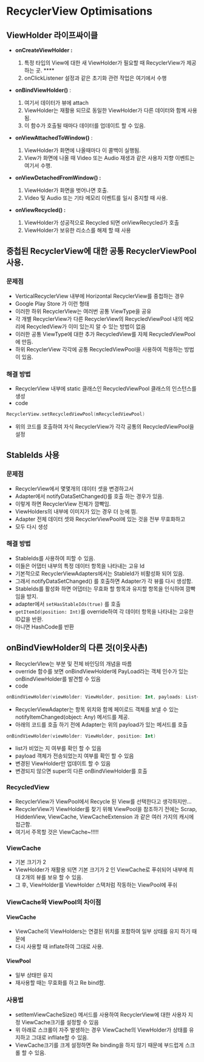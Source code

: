 # RecyclerView Optimisations

## ViewHolder 라이프싸이클

- **onCreateViewHolder :**
    1. 특정 타입의 View에 대한 새 ViewHolder가 필요할 때 RecyclerView가 제공하는 곳. ****
    2. onClickListener 설정과 같은 초기화 관련 작업은 여기에서 수행
    
- **onBindViewHolder()** :
    1. 여기서 데이터가 뷰에 attach
    2. ViewHolder는 재활용 되므로 동일한 ViewHolder가 다른 데이터와 함께 사용됨.
    3. 이 함수가 호출될 때마다 데이터를 업데이트 할 수 있음.

- **onViewAttachedToWindow()** :
    1. ViewHolder가 화면에 나올때마다 이 콜백이 실행됨.
    2. View가 화면에 나올 때 Video 또는 Audio 재생과 같은 사용자 지향 이벤트는 여기서 수행.

- **onViewDetachedFromWindow() :**
    1. ViewHolder가 화면을 벗어나면 호출.
    2. Video 및 Audio 또는 기타 메모리 이벤트를 일시 중지할 때 사용.

- **onViewRecycled() :**
    1. ViewHolder가 성공적으로 Recycled 되면 onViewRecycled가 호출
    2. ViewHolder가 보유한 리소스를 해제 할 때 사용

## 중첩된 RecyclerView에 대한 공통 RecyclerViewPool 사용.

### 문제점

- VerticalRecyclerView 내부에 Horizontal RecyclerView를 중첩하는 경우
- Google Play Store 가 이런 형태
- 이러한 하위 RecyclerVIew는 여러번 공통 ViewType을 공유
- 각 개별 RecyclerView가 다른 RecyclerView의 RecycledViewPool 내의 메모리에 RecycledView가 이미 있는지 알 수 있는 방법이 없음
- 이러한 공통 ViewType에 대한 추가 RecycledView를 자체 RecycledViewPool에 만듬.
- 하위 RecyclerView 각각에 공통 RecycledViewPool을 사용하여 적용하는 방법이 있음.

### 해결 방법

- RecyclerView 내부에 static 클래스인 RecycledViewPool 클래스의 인스턴스를 생성
- code

```kotlin
RecyclerView.setRecycledViewPool(mRecycledViewPool)
```

- 위의 코드를 호출하여 자식 RecyclerView가 각각 공통의 RecycledViewPool을 설정

## StableIds 사용

### 문제점

- RecyclerView에서 몇몇개의 데이터 셋을 변경하고서
- Adapter에서 notifyDataSetChanged()를 호출 하는 경우가 있음.
- 이렇게 하면 RecyclerView 전체가 깜빡임.
- ViewHolders의 내부에 이미지가 있는 경우 더 눈에 띔.
- Adapter 전체 데이터 셋와 RecyclerViewPool에 있는 것을 전부 무효화하고
- 모두 다시 생성

### 해결 방법

- StableIds를 사용하여 피할 수 있음.
- 이들은 어댑터 내부의 특정 데이터 항목을 나타내는 고유 Id
- 기본적으로 RecyclerViewAdapters에서는 StableId가 비활성화 되어 있음.
- 그래서 notifyDataSetChanged() 를 호출하면 Adapter가 각 뷰를 다시 생성함.
- StableIds를 활성화 하면 어댑터는 무효화 할 항목과 유지할 항목을 인식하여 깜빡임을 방지.
- adapter에서 `setHasStableIds(true)` 를 호출
- `getItemId(position: Int)`를 override하여 각 데이터 항목을 나타내는 고유한 ID값을 반환.
- 아니면 HashCode를 반환

## onBindViewHolder의 다른 것(이웃사촌)

- RecyclerVIew는 부분 및 전체 바인딩의 개념을 따름
- override 함수를 보면 onBindViewHolder에 PayLoad라는 객체 인수가 있는 onBindViewHolder를 발견할 수 있음
- code

```kotlin
onBindViewHolder(viewHolder: ViewHolder, position: Int, payloads: List<Any>)
```

- RecyclerViewAdapter는 항목 위치와 함께 페이로드 객체를 보낼 수 있는 notifyItemChanged(object: Any)  메서드를 제공.
- 아래의 코드를 호출 하기 전에 Adapter는 위의 payload가 있는 메서드를 호출

```kotlin
onBindViewHolder(viewHolder: ViewHolder, position: Int)
```
- list가 비었는 지 여부를 확인 할 수 있음
- payload 객체가 전송되었는지 여부를 확인 할 수 있음
- 변경된 ViewHolder만 업데이트 할 수 있음
- 변경되지 않으면 super의 다른 onBindViewHolder를 호출

### RecycledView

- RecyclerView가 ViewPool에서 Recycle 된 View를 선택한다고 생각하지만...
- RecyclerView가 ViewHolder를 찾기 위해 ViewPool을 참조하기 전에는  Scrap, HiddenView, ViewCache, ViewCacheExtension 과 같은 여러 가지의 캐시에 접근함.
- 여기서 주목할 것은 ViewCache~!!!!!

### ViewCache

- 기본 크기가 2
- ViewHolder가 재활용 되면 기본 크기가 2 인 ViewCache로 푸쉬되어 내부에 최대 2개의 뷰를 보유 할 수 있음.
- 그 후, ViewHolder를 ViewHolder 스택처럼 작동하는 ViewPool에 푸쉬

### ViewCache와 ViewPool의 차이점

#### ViewCache

- ViewCache의 ViewHolders는 연결된 위치를 포함하여 일부 상태를 유지 하기 때문에
- 다시 사용할 때 inflate하여 그대로 사용.

#### ViewPool

- 일부 상태만 유지
- 재사용할 때는 무효화를 하고 Re bind함.

### 사용법

- setItemViewCacheSize() 메서드를 사용하여 RecyclerView에 대한 사용자 지정 ViewCache크기를 설정할 수 있음
- 위 아래로 스크롤이 자주 발생하는 경우 ViewCache의 ViewHolder가 상태를 유지하고 그대로 infllate할 수 있음.
- ViewCache크기를 크게 설정하면 Re binding을 하지 않기 때문에 부드럽게 스크롤 할 수 있음.
